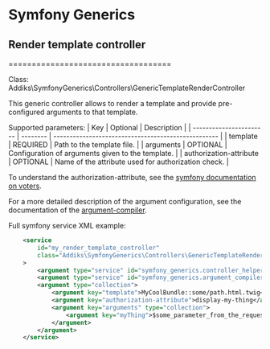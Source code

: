 # Symfony Generics
## Render template controller
===================================

Class: Addiks\SymfonyGenerics\Controllers\GenericTemplateRenderController

This generic controller allows to render a template and provide pre-configured arguments to that template.

Supported parameters:
| Key                     | Optional | Description                                         |
| ----------------------- | -------- | --------------------------------------------------- |
| template                | REQUIRED | Path to the template file.                          |
| arguments               | OPTIONAL | Configuration of arguments given to the template.   |
| authorization-attribute | OPTIONAL | Name of the attribute used for authorization check. |

To understand the authorization-attribute, see the [symfony documentation on voters][1].

For a more detailed description of the argument configuration, see the documentation of the [argument-compiler][2].

[1]: https://symfony.com/doc/current/security/voters.html
[2]: documentation/service/argument-compiler.md

Full symfony service XML example:

```xml
    <service
        id="my_render_template_controller"
        class="Addiks\SymfonyGenerics\Controllers\GenericTemplateRenderController"
    >
        <argument type="service" id="symfony_generics.controller_helper" />
        <argument type="service" id="symfony_generics.argument_compiler" />
        <argument type="collection">
            <argument key="template">MyCoolBundle::some/path.html.twig</argument>
            <argument key="authorization-attribute">display-my-thing</argument>
            <argument key="arguments" type="collection">
                <argument key="myThing">$some_parameter_from_the_request</argument>
            </argument>
        </argument>
    </service>
```
